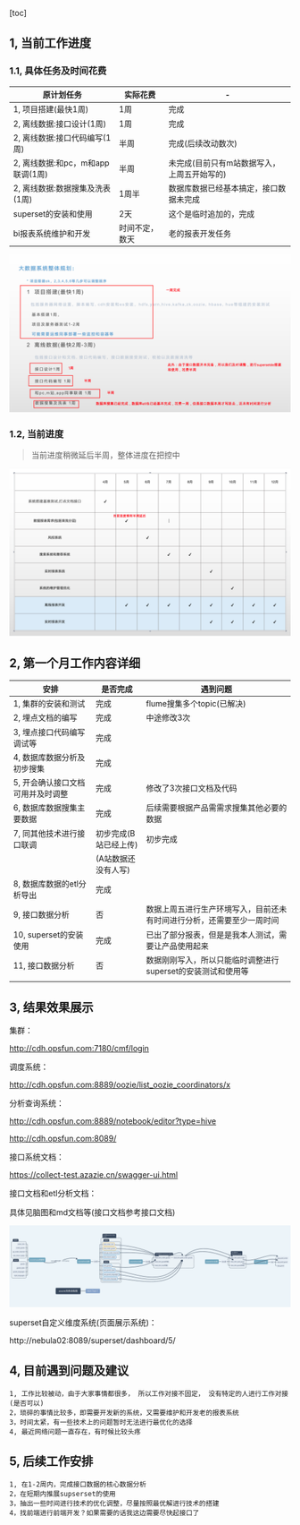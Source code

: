 [toc]

## 1, 当前工作进度

### 1.1, 具体任务及时间花费

| 原计划任务                        | 实际花费       | -                                           |
| --------------------------------- | -------------- | ------------------------------------------- |
| 1, 项目搭建(最快1周)              | 1周            | 完成                                        |
| 2, 离线数据:接口设计(1周)         | 1周            | 完成                                        |
| 2, 离线数据:接口代码编写(1周)     | 半周           | 完成(后续改动数次)                          |
| 2, 离线数据:和pc，m和app联调(1周) | 半周           | 未完成(目前只有m站数据写入，上周五开始写的) |
| 2, 离线数据:数据搜集及洗表(1周)   | 1周半          | 数据库数据已经基本搞定，接口数据未完成      |
| superset的安装和使用              | 2天            | 这个是临时追加的，完成                      |
| bi报表系统维护和开发              | 时间不定，数天 | 老的报表开发任务                            |



![image-20200511113703183](assets/image-20200511113703183.png)



### 1.2, 当前进度

> 当前进度稍微延后半周，整体进度在把控中



![image-20200511113808798](assets/image-20200511113808798.png)





## 2, 第一个月工作内容详细



| 安排                              | 是否完成              | 遇到问题                                                     |
| --------------------------------- | --------------------- | ------------------------------------------------------------ |
| 1, 集群的安装和测试               | 完成                  | flume搜集多个topic(已解决)                                   |
| 2, 埋点文档的编写                 | 完成                  | 中途修改3次                                                  |
| 3, 埋点接口代码编写调试等         | 完成                  |                                                              |
| 4, 数据库数据分析及初步搜集       | 完成                  |                                                              |
| 5, 开会确认接口文档可用并及时调整 | 完成                  | 修改了3次接口文档及代码                                      |
| 6, 数据库数据搜集主要数据         | 完成                  | 后续需要根据产品需需求搜集其他必要的数据                     |
| 7, 同其他技术进行接口联调         | 初步完成(B站已经上传) | 初步完成                                                     |
|                                   | (A站数据还没有人写)   |                                                              |
| 8, 数据库数据的etl分析导出        | 完成                  |                                                              |
| 9, 接口数据分析                   | 否                    | 数据上周五进行生产环境写入，目前还未有时间进行分析，还需要至少一周时间 |
| 10, superset的安装使用            | 完成                  | 已出了部分报表，但是是我本人测试，需要让产品使用起来         |
| 11, 接口数据分析                  | 否                    | 数据刚刚写入，所以只能临时调整进行superset的安装测试和使用等 |
|                                   |                       |                                                              |





## 3, 结果效果展示

集群：

http://cdh.opsfun.com:7180/cmf/login



调度系统：

http://cdh.opsfun.com:8889/oozie/list_oozie_coordinators/x



分析查询系统：

http://cdh.opsfun.com:8889/notebook/editor?type=hive

http://cdh.opsfun.com:8089/



接口系统文档：

https://collect-test.azazie.cn/swagger-ui.html

接口文档和etl分析文档：

具体见脑图和md文档等(接口文档参考接口文档)

![image-20200511113057674](assets/image-20200511113057674.png)





superset自定义维度系统(页面展示系统)：

http://nebula02:8089/superset/dashboard/5/





## 4, 目前遇到问题及建议

```shell
1, 工作比较被动，由于大家事情都很多， 所以工作对接不固定， 没有特定的人进行工作对接(是否可以)
2，琐碎的事情比较多，即需要开发新的系统，又需要维护和开发老的报表系统
3，时间太紧，有一些技术上的问题暂时无法进行最优化的选择
4, 最近网络问题一直存在，有时候比较头疼
```





## 5, 后续工作安排

```shell
1, 在1-2周内，完成接口数据的核心数据分析
2，在短期内推展supserset的使用
3，抽出一些时间进行技术的优化调整，尽量按照最优解进行技术的搭建
4，找前端进行前端开发？如果需要的话我这边需要尽快起接口了
```

